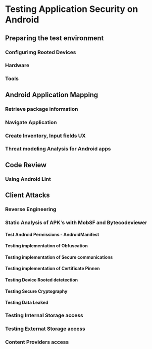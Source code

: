 # Testing Application Security on Android

## Preparing the test environment
### Configurimg  Rooted Devices
### Hardware
### Tools

## Android Application Mapping
### Retrieve package information
### Navigate Application
### Create Inventory, Input fields UX
### Threat modeling Analysis for Android apps

## Code Review
### Using Android Lint

## Client Attacks
### Reverse Engineering
### Static Analysis of APK's with MobSF and Bytecodeviewer
#### Test Android Permissions - AndroidManifest
#### Testing implementation of Obfuscation
#### Testing implementation of Secure communications
#### Testing implementation of Certificate Pinnen
#### Testing Device Rooted detetection
#### Testing Secure Cryptography


#### Testing Data Leaked
### Testing Internal Storage access 
### Testing Externat Storage access
### Content Providers access
